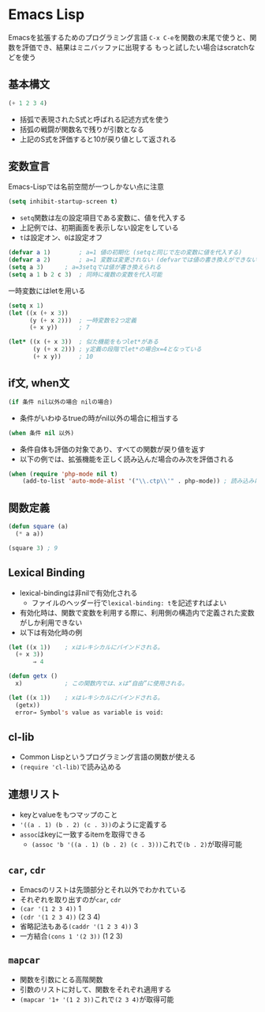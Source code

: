 # Emacs Lisp

Emacsを拡張するためのプログラミング言語
`C-x C-e`を関数の末尾で使うと、関数を評価でき、結果はミニバッファに出現する
もっと試したい場合はscratchなどを使う

## 基本構文

```el
(+ 1 2 3 4)
```

- 括弧で表現されたS式と呼ばれる記述方式を使う
- 括弧の戦闘が関数名で残りが引数となる
- 上記のS式を評価すると10が戻り値として返される

## 変数宣言

Emacs-Lispでは名前空間が一つしかない点に注意

```el
(setq inhibit-startup-screen t)
```

- `setq`関数は左の設定項目である変数に、値を代入する
- 上記例では、初期画面を表示しない設定をしている
- `t`は設定オン、`0`は設定オフ

```el
(defvar a 1)		; a=1 値の初期化 (setqと同じで左の変数に値を代入する)
(defvar a 2)		; a=1 変数は変更されない (defvarでは値の書き換えができない)
(setq a 3)		; a=3setqでは値が書き換えられる
(setq a 1 b 2 c 3)	; 同時に複数の変数を代入可能
```

一時変数にはletを用いる

```el
(setq x 1)
(let ((x (+ x 3))
      (y (+ x 2)))  ; 一時変数を2つ定義
      (+ x y))      ; 7

(let* ((x (+ x 3))  ; 似た機能をもつlet*がある
       (y (+ x 2))) ; y定義の段階でlet*の場合x=4となっている
       (+ x y))     ; 10

```

## if文, when文

```el
(if 条件 nil以外の場合 nilの場合)
```

- 条件がいわゆるtrueの時がnil以外の場合に相当する


```el
(when 条件 nil 以外)
```

- 条件自体も評価の対象であり、すべての関数が戻り値を返す
- 以下の例では、拡張機能を正しく読み込んだ場合のみ次を評価される

```el
(when (require 'php-mode nil t)
	(add-to-list 'auto-mode-alist '("\\.ctp\\'" . php-mode)) ; 読み込みに成功したときのみ評価される
```

## 関数定義

```el
(defun square (a)
  (* a a))

(square 3) ; 9
```

## Lexical Binding

- lexical-bindingは非nilで有効化される
  - ファイルのヘッダー行で`lexical-binding: t`を記述すればよい
- 有効化時は、関数で変数を利用する際に、利用側の構造内で定義された変数がしか利用できない
- 以下は有効化時の例

```el
(let ((x 1))    ; xはレキシカルにバインドされる。
  (+ x 3))
       ⇒ 4

(defun getx ()
  x)            ; この関数内では、xは“自由”に使用される。

(let ((x 1))    ; xはレキシカルにバインドされる。
  (getx))
  error→ Symbol's value as variable is void: 
```

## cl-lib

- Common Lispというプログラミング言語の関数が使える
- `(require 'cl-lib)`で読み込める

## 連想リスト

- keyとvalueをもつマップのこと
- `'((a . 1) (b . 2) (c . 3))`のように定義する
- `assoc`はkeyに一致するitemを取得できる
  - `(assoc 'b '((a . 1) (b . 2) (c . 3)))`これで`(b . 2)`が取得可能

## `car`, `cdr`

- Emacsのリストは先頭部分とそれ以外でわかれている
- それぞれを取り出すのが`car`, `cdr`
- `(car '(1 2 3 4))` 1
- `(cdr '(1 2 3 4))` (2 3 4)
- 省略記法もある`(caddr '(1 2 3 4))` 3
- 一方結合`(cons 1 '(2 3))` (1 2 3)

## `mapcar`

- 関数を引数にとる高階関数
- 引数のリストに対して、関数をそれぞれ適用する
- `(mapcar '1+ '(1 2 3))`これで`(2 3 4)`が取得可能
